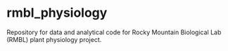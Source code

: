 # rmbl_physiology
Repository for data and analytical code for Rocky Mountain Biological Lab (RMBL) plant physiology project.
